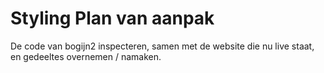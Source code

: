 # Styling Plan van aanpak

De code van bogijn2 inspecteren, samen met de website die nu live staat, en gedeeltes overnemen / namaken.